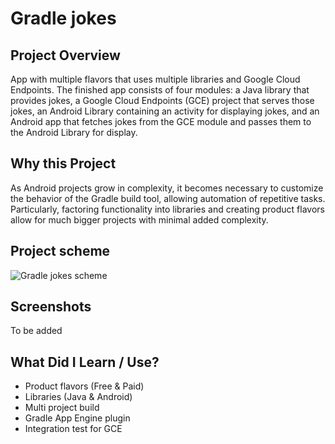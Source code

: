 # Gradle jokes

## Project Overview
App with multiple flavors that uses multiple libraries and Google Cloud Endpoints. The finished app consists of four modules: a Java library that provides jokes, a Google Cloud Endpoints (GCE) project that serves those jokes, an Android Library containing an activity for displaying jokes, and an Android app that fetches jokes from the GCE module and passes them to the Android Library for display.

## Why this Project
As Android projects grow in complexity, it becomes necessary to customize the behavior of the Gradle build tool, allowing automation of repetitive tasks. Particularly, factoring functionality into libraries and creating product flavors allow for much bigger projects with minimal added complexity.

## Project scheme
![Gradle jokes scheme](https://preview.ibb.co/d08bP8/gradle_jokes_scheme.png "Gradle jokes scheme")

## Screenshots
To be added

## What Did I Learn / Use?
- Product flavors (Free & Paid)
- Libraries (Java & Android)
- Multi project build
- Gradle App Engine plugin
- Integration test for GCE